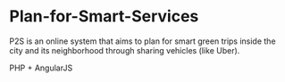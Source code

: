 # Plan-for-Smart-Services
P2S is an online system that aims to plan for smart green trips inside the city and its neighborhood through sharing vehicles (like Uber).

PHP + AngularJS
